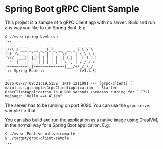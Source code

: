 # Spring Boot gRPC Client Sample

This project is a sample of a gRPC Client app with no server. Build and run any way you like to run Spring Boot. E.g:

```
$ ./mvnw spring-boot:run
...
  .   ____          _            __ _ _
 /\\ / ___'_ __ _ _(_)_ __  __ _ \ \ \ \
( ( )\___ | '_ | '_| | '_ \/ _` | \ \ \ \
 \\/  ___)| |_)| | | | | || (_| |  ) ) ) )
  '  |____| .__|_| |_|_| |_\__, | / / / /
 =========|_|==============|___/=/_/_/_/
 :: Spring Boot ::                (v3.4.5)

...
2025-02-27T09:21:19.515Z  INFO 1211091 --- [grpc-client] [           main] o.s.g.sample.GrpcClientApplication  : Started GrpcClientApplication in 0.909 seconds (process running for 1.172)
message: "Hello ==> Alien"
```

The server has to be running on port 9090. You can use the `grpc-server` sample for that.

You can also build and run the application as a native image using GraalVM, in the normal way for a Spring Boot application. E.g:

```
$ ./mvnw -Pnative native:compile
$ ./target/grpc-client-sample
...
